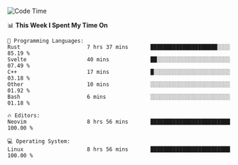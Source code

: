 <!-- [![Top Langs](https://github-readme-stats.vercel.app/api/top-langs/?username=gagahsyuja&theme=dracula&hide_border=true&border_radius=7)](https://github.com/anuraghazra/github-readme-stats) -->

<!--START_SECTION:waka-->
![Code Time](http://img.shields.io/badge/Code%20Time-350%20hrs%202%20mins-blue)

📊 **This Week I Spent My Time On** 

```text
💬 Programming Languages: 
Rust                     7 hrs 37 mins       █████████████████████░░░░   85.19 % 
Svelte                   40 mins             ██░░░░░░░░░░░░░░░░░░░░░░░   07.49 % 
C++                      17 mins             █░░░░░░░░░░░░░░░░░░░░░░░░   03.18 % 
Other                    10 mins             ░░░░░░░░░░░░░░░░░░░░░░░░░   01.92 % 
Bash                     6 mins              ░░░░░░░░░░░░░░░░░░░░░░░░░   01.18 % 

🔥 Editors: 
Neovim                   8 hrs 56 mins       █████████████████████████   100.00 % 

💻 Operating System: 
Linux                    8 hrs 56 mins       █████████████████████████   100.00 % 
```


<!--END_SECTION:waka-->
